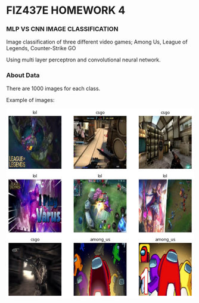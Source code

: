 # FIZ437E HOMEWORK 4

### MLP VS CNN IMAGE CLASSIFICATION

Image classification of three different video games; Among Us, League of Legends, Counter-Strike GO

Using multi layer perceptron and convolutional neural network.

### About Data

There are 1000 images for each class. 

Example of images:

![](datasets/example.png)
